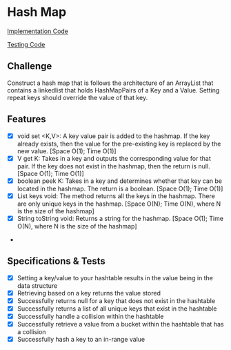 # Hash Map

[Implementation Code](../hashmap/HashMap.java)

[Testing Code](../../../../test/java/datastructures/hashmap/HashMapTest.java)

## Challenge

Construct a hash map that is follows the architecture of an ArrayList that contains a linkedlist that holds HashMapPairs of a Key and a Value. Setting repeat keys should override the value of that key.

## Features

- [x] void set <K,V>: A key value pair is added to the hashmap. If the key already exists, then the value for the pre-existing key is replaced by the new value. [Space O(1); Time O(1)]
- [x] V get K: Takes in a key and outputs the corresponding value for that pair. If the key does not exist in the hashmap, then the return is null. [Space O(1); Time O(1)]
- [x] boolean peek K: Takes in a key and determines whether that key can be located in the hashmap. The return is a boolean. [Space O(1); Time O(1)]
- [x] List<K> keys void: The method returns all the keys in the hashmap. There are only unique keys in the hashmap.  [Space O(N); Time O(N), where N is the size of the hashmap]
- [x] String toString void: Returns a string for the hashmap. [Space O(1); Time O(N), where N is the size of the hashmap]
-
## Specifications & Tests

- [x] Setting a key/value to your hashtable results in the value being in the data structure
- [x] Retrieving based on a key returns the value stored
- [x] Successfully returns null for a key that does not exist in the hashtable
- [x] Successfully returns a list of all unique keys that exist in the hashtable
- [x] Successfully handle a collision within the hashtable
- [x] Successfully retrieve a value from a bucket within the hashtable that has a collision
- [x] Successfully hash a key to an in-range value
